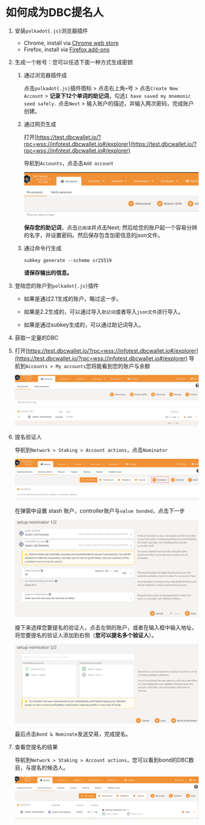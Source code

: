# 如何成为DBC提名人

1. 安装`polkadot{.js}`浏览器插件

   + Chrome, install via [Chrome web store](https://chrome.google.com/webstore/detail/polkadot{js}-extension/mopnmbcafieddcagagdcbnhejhlodfdd)
   + Firefox, install via [Firefox add-ons](https://addons.mozilla.org/en-US/firefox/addon/polkadot-js-extension/)

2. 生成一个帐号：您可以任选下面一种方式生成密钥

   1. 通过浏览器插件成

      点击`polkadot{.js}`插件图标 > 点击右上角`+`号 > 点击`Create New Account` > **记录下12个单词的助记词**，勾选`I have saved my mnemonic seed safely.` 点击`Next` >  输入账户的描述，并输入两次密码，完成账户创建。

   2. 通过网页生成

      打开[https://test.dbcwallet.io/?rpc=wss://infotest.dbcwallet.io#/explorer](https://test.dbcwallet.io/?rpc=wss://infotest.dbcwallet.io#/explorer)

      导航到`Accounts`，点击击`Add account`

      ![image-20210122201904774](staking_dbc_and_voting.assets/image-20210122201904774.png)

      **保存您的助记词**，点击`已阅读`并点击Next; 然后给您的账户起一个容易分辨的名字，并设置密码。然后保存包含加密信息的json文件。

   3. 通过命令行生成

      ```shell
      subkey generate --scheme sr25519
      ```

      **请保存输出的信息。**

3. 登陆您的账户到`polkadot{.js}`插件

   + 如果是通过2.1生成的账户，略过这一步。

   + 如果是2.2生成的，可以通过导入`助记词`或者导入`json文件`进行导入。

   + 如果是通过subkey生成的，可以通过助记词导入。

4. 获取一定量的DBC

5. 打开[https://test.dbcwallet.io/?rpc=wss://infotest.dbcwallet.io#/explorer](https://test.dbcwallet.io/?rpc=wss://infotest.dbcwallet.io#/explorer) 导航到`Accounts > My accounts`您将能看到您的账户与余额

   ![image-20210122210826588](staking_dbc_and_voting.assets/image-20210122210826588.png)

6. 提名验证人

   导航到`Network > Staking > Account actions`，点击`Nominator`

   ![image-20210122210945889](staking_dbc_and_voting.assets/image-20210122210945889.png)

   在弹窗中设置 stash 账户，controller账户与`value bonded`，点击下一步

   ![image-20210122211057762](staking_dbc_and_voting.assets/image-20210122211057762.png)

   

   接下来选择您要提名的验证人，点击左侧的账户，或者在输入框中输入地址，将您要提名的验证人添加到右侧（**您可以提名多个验证人**）。

   ![image-20210122211203371](staking_dbc_and_voting.assets/image-20210122211203371.png)

   最后点击`Bond & Nominate`发送交易，完成提名。

7. 查看您提名的结果

   导航到`Network > Staking > Account actions`，您可以看到bond的DBC数目，与提名的候选人。

   ![image-20210122211537605](staking_dbc_and_voting.assets/image-20210122211537605.png)